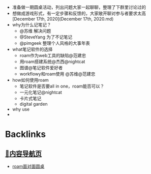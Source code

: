 - 准备做一期圆桌活动，列出问题大家一起聊聊，整理了下群里讨论过的
- 想做成游戏形式，有一定步骤和反馈的，大家敞开聊对参与者要求太高[December 17th, 2020](December 17th, 2020.md)
- why为什么记笔记？
    - @苏维 解决问题
    - @SteveYang 为了不记笔记
    - @pimgeek 整理个人风格的大事年表
- what笔记软件的选择
    - roam作为web工具的缺陷@范建忠
    - 用roam搭建系统@杰西@nightcat
    - 图谱@笔记软件爱好者
    - workflowy和roam使用 @苏维@范建忠
- how如何使用roam
    - 笔记软件是否要all in one，roam能否可以？
    - 一元化笔记@nightcat
    - 卡片式笔记
    - digital garden
- why use
- 

# Backlinks
## [🎈内容导航页](🎈内容导航页.md)
- [roam面对面圆桌](roam面对面圆桌.md)

